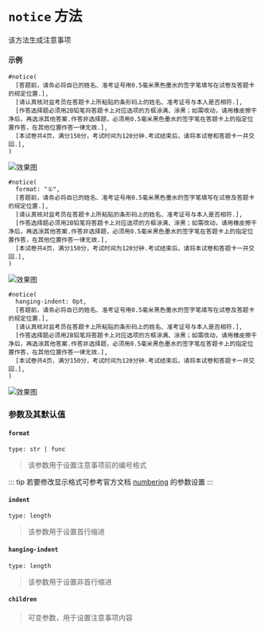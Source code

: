 # `notice` 方法

该方法生成注意事项
#### 示例
```typst
#notice(
  [答题前，请务必将自已的姓名、准考证号用0.5毫米黑色墨水的签字笔填写在试卷及答题卡的规定位置.],
  [请认真核对监考员在答题卡上所粘贴的条形码上的姓名、准考证号与本人是否相符.],
  [作答选择题必须用2B铅笔将答题卡上对应选项的方框涂满、涂黑；如需改动，请用橡皮擦干净后，再选涂其他答案.作答非选择题，必须用0.5毫米黑色墨水的签字笔在答题卡上的指定位置作答，在其他位置作答一律无效.],
  [本试卷共4页，满分150分，考试时间为120分钟.考试结束后，请将本试卷和答题卡一并交回.],
)
```

![效果图](/notice1.png)

```typst
#notice(
  format: "①",
  [答题前，请务必将自已的姓名、准考证号用0.5毫米黑色墨水的签字笔填写在试卷及答题卡的规定位置.],
  [请认真核对监考员在答题卡上所粘贴的条形码上的姓名、准考证号与本人是否相符.],
  [作答选择题必须用2B铅笔将答题卡上对应选项的方框涂满、涂黑；如需改动，请用橡皮擦干净后，再选涂其他答案.作答非选择题，必须用0.5毫米黑色墨水的签字笔在答题卡上的指定位置作答，在其他位置作答一律无效.],
  [本试卷共4页，满分150分，考试时间为120分钟.考试结束后，请将本试卷和答题卡一并交回.],
)
```

![效果图](/notice2.png)

```typst
#notice(
  hanging-indent: 0pt,
  [答题前，请务必将自已的姓名、准考证号用0.5毫米黑色墨水的签字笔填写在试卷及答题卡的规定位置.],
  [请认真核对监考员在答题卡上所粘贴的条形码上的姓名、准考证号与本人是否相符.],
  [作答选择题必须用2B铅笔将答题卡上对应选项的方框涂满、涂黑；如需改动，请用橡皮擦干净后，再选涂其他答案.作答非选择题，必须用0.5毫米黑色墨水的签字笔在答题卡上的指定位置作答，在其他位置作答一律无效.],
  [本试卷共4页，满分150分，考试时间为120分钟.考试结束后，请将本试卷和答题卡一并交回.],
)
```

![效果图](/notice3.png)


### 参数及其默认值

#### `format`

`type: str | func`

>该参数用于设置注意事项前的编号格式

::: tip
若要修改显示格式可参考官方文档 [numbering](https://typst.app/docs/reference/model/numbering/) 的参数设置
:::

#### `indent`

`type: length`

>该参数用于设置首行缩进

#### `hanging-indent`

`type: length`

>该参数用于设置非首行缩进

#### `children`

>可变参数，用于设置注意事项内容